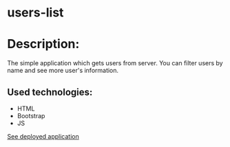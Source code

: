 # users-list

<h1>Description:</h1>
<p>
The simple application which gets users from server. You can filter users by name and see more user's information. 
</p>

<h2>Used technologies:</h2>

<ul>
  <li>HTML</li>
  <li>Bootstrap</li>
  <li>JS</li>
</ul>

<a href="https://roman-kachura.github.io/users-list/">See deployed application</a>

